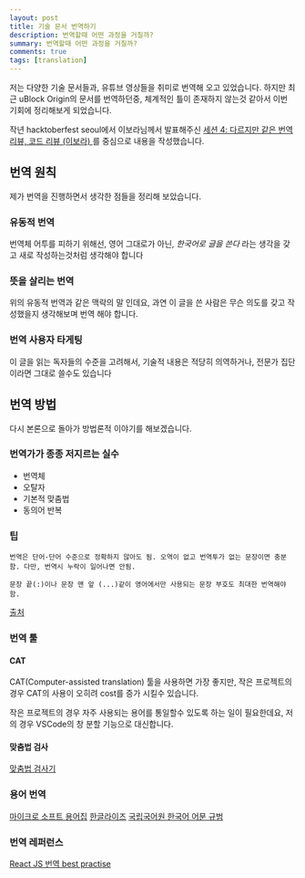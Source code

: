 ```yaml
---
layout: post
title: 기술 문서 번역하기
description: 번역할때 어떤 과정을 거칠까?
summary: 번역할때 어떤 과정을 거칠까?
comments: true
tags: [translation]
---
```


저는 다양한 기술 문서들과, 유튜브 영상들을 취미로 번역해 오고 있었습니다. 하지만 최근 uBlock Origin의 문서를 번역하던중, 체계적인 틀이 존재하지 않는것 같아서 이번 기회에 정리해보게 되었습니다.

작년 hacktoberfest seoul에서 이보라님께서 발표해주신 [세션 4: 다르지만 같은 번역 리뷰, 코드 리뷰 (이보라)
](https://www.youtube.com/watch?v=K_al26a9R0c) 를 중심으로 내용을 작성했습니다.

## 번역 원칙

제가 번역을 진행하면서 생각한 점들을 정리해 보았습니다.

### 유동적 번역

번역체 어투를 피하기 위해선, 영어 그대로가 아닌, _한국어로 글을 쓴다_ 라는 생각을 갖고 새로 작성하는것처럼 생각해야 합니다

### 뜻을 살리는 번역

위의 유동적 번역과 같은 맥락의 말 인데요, 과연 이 글을 쓴 사람은 무슨 의도를 갖고 작성했을지 생각해보며 번역 해야 합니다.

### 번역 사용자 타게팅

이 글을 읽는 독자들의 수준을 고려해서, 기술적 내용은 적당히 의역하거나, 전문가 집단이라면 그대로 쓸수도 있습니다

## 번역 방법

다시 본론으로 돌아가 방법론적 이야기를 해보겠습니다.

### 번역가가 종종 저지르는 실수

- 번역체
- 오탈자
- 기본적 맞춤법
- 동의어 반복

### 팁

    번역은 단어-단어 수준으로 정확하지 않아도 됨. 오역이 없고 번역투가 없는 문장이면 충분함. 다만, 번역시 누락이 일어나면 안됨.

    문장 끝(:)이나 문장 맨 앞 (...)같이 영어에서만 사용되는 문장 부호도 최대한 번역해야함.

[출처](https://github.com/javascript-tutorial/ko.javascript.info/blob/master/CONTRIBUTING.md)

### 번역 툴

#### CAT

CAT(Computer-assisted translation) 툴을 사용하면 가장 좋지만, 작은 프로젝트의 경우 CAT의 사용이 오히려 cost를 증가 시킬수 있습니다.

작은 프로젝트의 경우 자주 사용되는 용어를 통일할수 있도록 하는 일이 필요한데요, 저의 경우 VSCode의 창 분할 기능으로 대신합니다.

#### 맞춤법 검사

[맞춤법 검사기](http://speller.cs.pusan.ac.kr/)

### 용어 번역

[마이크로 소프트 용어집](https://www.microsoft.com/en-us/language/Search)
[한글라이즈](https://hangulize.org/)
[국립국어원 한국어 어문 규범](https://kornorms.korean.go.kr//example/exampleList.do)

### 번역 레퍼런스

[React JS 번역 best practise](https://github.com/reactjs/ko.reactjs.org/wiki/Best-practices-for-translation)
